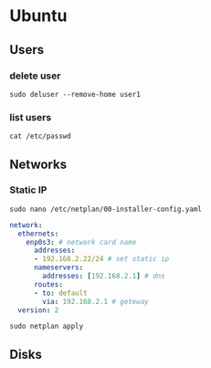 # Ubuntu

## Users

### delete user

```shell
sudo deluser --remove-home user1
```

### list users

```shell
cat /etc/passwd
```

## Networks

### Static IP

```shell
sudo nano /etc/netplan/00-installer-config.yaml
```

```yaml
network:
  ethernets:
    enp0s3: # network card name
      addresses:
      - 192.168.2.22/24 # set static ip
      nameservers:
        addresses: [192.168.2.1] # dns
      routes:
      - to: default
        via: 192.168.2.1 # geteway
  version: 2
```

```shell
sudo netplan apply
```

## Disks

